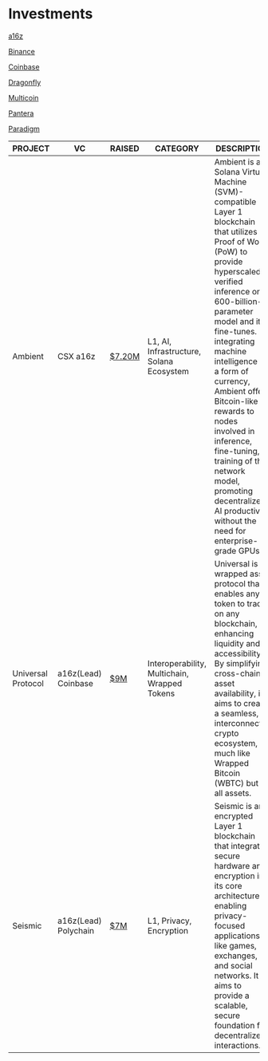 # Investments
[a16z](a16z.md)

[Binance](Binance.md)

[Coinbase](Coinbase.md)

[Dragonfly]([Dragonfly.md)

[Multicoin]([Multicoin.md)

[Pantera](Pantera.md)

[Paradigm](Paradigm.md)



|PROJECT|VC|RAISED|CATEGORY|DESCRIPTION|LINKS|Activities
|-------------|-------------|-------------|-------------|-------------|-------------|-------------|
Ambient|CSX a16z|[$7.20M](https://crypto-fundraising.info/projects/ambient/)|L1, AI, Infrastructure, Solana Ecosystem|Ambient is a Solana Virtual Machine (SVM)-compatible Layer 1 blockchain that utilizes Proof of Work (PoW) to provide hyperscaled, verified inference on a 600-billion-parameter model and its fine-tunes. By integrating machine intelligence as a form of currency, Ambient offers Bitcoin-like rewards to nodes involved in inference, fine-tuning, or training of the network model, promoting decentralized AI productivity without the need for enterprise-grade GPUs.|[Site](https://ambient.xyz/)<br>[Twitter](https://x.com/ambient_xyz)|-|
Universal Protocol | a16z(Lead)<br>Coinbase |[$9M](https://crypto-fundraising.info/projects/universal-protocol/)| Interoperability, Multichain, Wrapped Tokens | Universal is a wrapped asset protocol that enables any token to trade on any blockchain, enhancing liquidity and accessibility. By simplifying cross-chain asset availability, it aims to create a seamless, interconnected crypto ecosystem, much like Wrapped Bitcoin (WBTC) but for all assets. | [Site](https://www.universal.xyz/)<br>[Twitter](https://x.com/Universaldotxyz)|[LP](https://www.universal.xyz/liquidity)|
| Seismic  | a16z(Lead)<br>Polychain | [$7M](https://crypto-fundraising.info/projects/seismic/) | L1, Privacy, Encryption | Seismic is an encrypted Layer 1 blockchain that integrates secure hardware and encryption into its core architecture, enabling privacy-focused applications like games, exchanges, and social networks. It aims to provide a scalable, secure foundation for decentralized interactions. | [Site](https://www.seismic.systems/)<br>[Twitter](https://x.com/SeismicSys)<br>[Discord](https://discord.gg/MnMJ37JN) | [Testnet](https://x.com/SeismicSys/status/1905310566459060408)|
